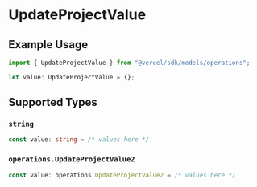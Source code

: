 # UpdateProjectValue

## Example Usage

```typescript
import { UpdateProjectValue } from "@vercel/sdk/models/operations";

let value: UpdateProjectValue = {};
```

## Supported Types

### `string`

```typescript
const value: string = /* values here */
```

### `operations.UpdateProjectValue2`

```typescript
const value: operations.UpdateProjectValue2 = /* values here */
```

